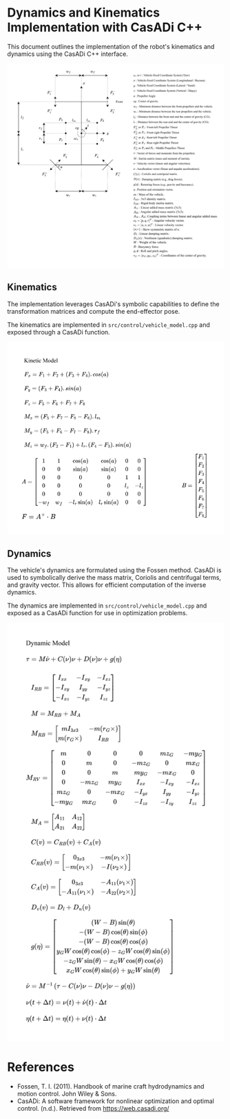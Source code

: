 # Dynamics and Kinematics Implementation with CasADi C++

This document outlines the implementation of the robot's kinematics and dynamics using the CasADi C++ interface.

![Robot Model](media/model.png)

## Kinematics

The implementation leverages CasADi's symbolic capabilities to define the transformation matrices and compute the end-effector pose.

The kinematics are implemented in `src/control/vehicle_model.cpp` and exposed through a CasADi function.

![Kinematics Diagram](media/kinematics.png)

## Dynamics

The vehicle's dynamics are formulated using the Fossen method. CasADi is used to symbolically derive the mass matrix, Coriolis and centrifugal terms, and gravity vector. This allows for efficient computation of the inverse dynamics.

The dynamics are implemented in `src/control/vehicle_model.cpp` and exposed as a CasADi function for use in optimization problems.

![Dynamics Diagram](media/dynamics.png)

# References

- Fossen, T. I. (2011). Handbook of marine craft hydrodynamics and motion control. John Wiley & Sons.
- CasADi: A software framework for nonlinear optimization and optimal control. (n.d.). Retrieved from https://web.casadi.org/
